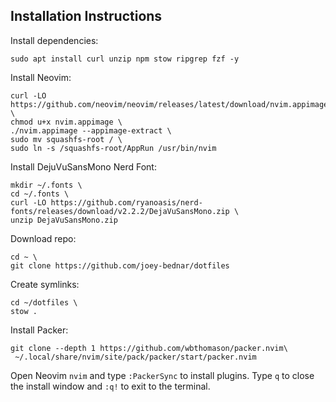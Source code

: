 ## Installation Instructions

Install dependencies:
```
sudo apt install curl unzip npm stow ripgrep fzf -y
```
Install Neovim:
```
curl -LO https://github.com/neovim/neovim/releases/latest/download/nvim.appimage \
chmod u+x nvim.appimage \
./nvim.appimage --appimage-extract \
sudo mv squashfs-root / \
sudo ln -s /squashfs-root/AppRun /usr/bin/nvim
```

Install DejuVuSansMono Nerd Font:
```
mkdir ~/.fonts \
cd ~/.fonts \
curl -LO https://github.com/ryanoasis/nerd-fonts/releases/download/v2.2.2/DejaVuSansMono.zip \
unzip DejaVuSansMono.zip
```

Download repo:
```
cd ~ \
git clone https://github.com/joey-bednar/dotfiles
```

Create symlinks:
```
cd ~/dotfiles \
stow .
```

Install Packer:
```
git clone --depth 1 https://github.com/wbthomason/packer.nvim\
 ~/.local/share/nvim/site/pack/packer/start/packer.nvim
```   

Open Neovim `nvim` and type `:PackerSync` to install plugins. Type `q` to close the install window and `:q!` to exit to the terminal.
